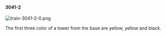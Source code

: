 #### 3041-2
![train-3041-2-0.png](https://github.com/lil-lab/nlvr/raw/master/nlvr/train/images/66/train-3041-2-0.png "train-3041-2-0.png")

The first three color of a tower from the base are yellow, yellow and black.